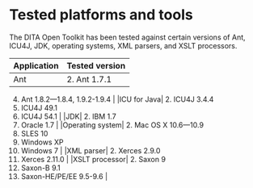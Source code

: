 # Tested platforms and tools

The DITA Open Toolkit has been tested against certain versions of Ant, ICU4J, JDK, operating systems, XML parsers, and XSLT processors.

|Application|Tested version|
|-----------|--------------|
|Ant|  2.  Ant 1.7.1
 4.  Ant 1.8.2—1.8.4, 1.9.2-1.9.4
  |
|ICU for Java|  2.  ICU4J 3.4.4
 4.  ICU4J 49.1
 6.  ICU4J 54.1
  |
|JDK|  2.  IBM 1.7
 4.  Oracle 1.7
  |
|Operating system|  2.  Mac OS X 10.6—10.9
 4.  SLES 10
 6.  Windows XP
 8.  Windows 7
  |
|XML parser|  2.  Xerces 2.9.0
 4.  Xerces 2.11.0
  |
|XSLT processor|  2.  Saxon 9
 4.  Saxon-B 9.1
 6.  Saxon-HE/PE/EE 9.5-9.6
  |


